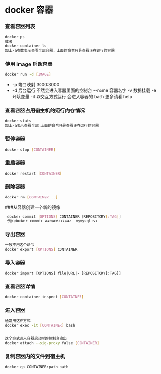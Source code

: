# docker 容器

### 查看容器列表

```bash
docker ps
或者
docker container ls
加上-a参数表示查看全部容器，上面的命令只是查看正在运行的容器
```

### 使用 image 启动容器

```bash
docker run -d [IMAGE]
```

- -p 端口映射 3000:3000
- -d 后台运行 不然会进入容器里面的控制台
  --name 容器名字
  -v 数据挂载
  -e 环境变量
  -it 以交互方式运行 会进入容器的 bash
  更多请看 help

### 查看容器占用宿主机的运行内存情况

```bash
docker stats
加上-a表示查看全部 上面的命令只是查看正在运行的容器
```

### 暂停容器

```bash
docker stop [CONTAINER]
```

### 重启容器

```bash
docker restart [CONTAINER]
```

### 删除容器

```bash
docker rm [CONTAINER...]
```

###从容器创建一个新的镜像

```bash
 docker commit [OPTIONS] CONTAINER [REPOSITORY[:TAG]]
 例如docker commit a404c6c174a2  mymysql:v1
```

### 导出容器

```bash
一般不用这个命令
docker export [OPTIONS] CONTAINER
```

### 导入容器

```bahs
docker import [OPTIONS] file|URL|- [REPOSITORY[:TAG]]
```

### 查看容器详情

```bash
docker container inspect [CONTAINER]
```

### 进入容器

```bash
通常用这种方式
docker exec -it [CONTAINER] bash


这个方式进入容器启动时的控制台输出
docker attach --sig-proxy false [CONTAINER]
```

### 复制容器内的文件到宿主机

```bash
docker cp CONTAINER:path path
```

